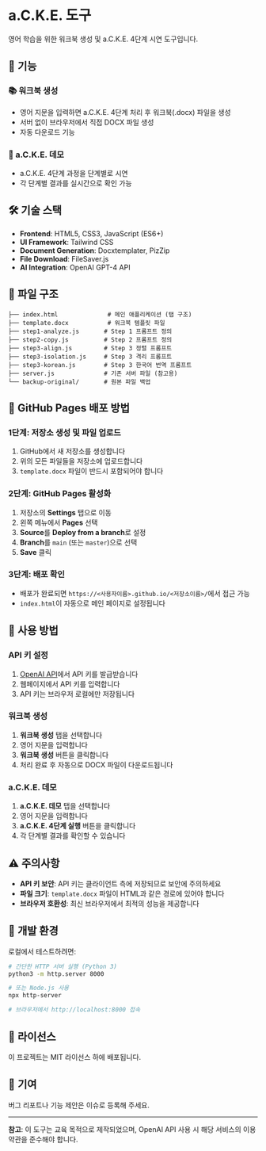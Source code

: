 # a.C.K.E. 도구

영어 학습을 위한 워크북 생성 및 a.C.K.E. 4단계 시연 도구입니다.

## 🚀 기능

### 📚 워크북 생성
- 영어 지문을 입력하면 a.C.K.E. 4단계 처리 후 워크북(.docx) 파일을 생성
- 서버 없이 브라우저에서 직접 DOCX 파일 생성
- 자동 다운로드 기능

### 🎯 a.C.K.E. 데모
- a.C.K.E. 4단계 과정을 단계별로 시연
- 각 단계별 결과를 실시간으로 확인 가능

## 🛠️ 기술 스택

- **Frontend**: HTML5, CSS3, JavaScript (ES6+)
- **UI Framework**: Tailwind CSS
- **Document Generation**: Docxtemplater, PizZip
- **File Download**: FileSaver.js
- **AI Integration**: OpenAI GPT-4 API

## 📁 파일 구조

```
├── index.html              # 메인 애플리케이션 (탭 구조)
├── template.docx           # 워크북 템플릿 파일
├── step1-analyze.js       # Step 1 프롬프트 정의
├── step2-copy.js          # Step 2 프롬프트 정의
├── step3-align.js         # Step 3 정렬 프롬프트
├── step3-isolation.js     # Step 3 격리 프롬프트
├── step3-korean.js        # Step 3 한국어 번역 프롬프트
├── server.js              # 기존 서버 파일 (참고용)
└── backup-original/       # 원본 파일 백업
```

## 🚀 GitHub Pages 배포 방법

### 1단계: 저장소 생성 및 파일 업로드

1. GitHub에서 새 저장소를 생성합니다
2. 위의 모든 파일들을 저장소에 업로드합니다
3. `template.docx` 파일이 반드시 포함되어야 합니다

### 2단계: GitHub Pages 활성화

1. 저장소의 **Settings** 탭으로 이동
2. 왼쪽 메뉴에서 **Pages** 선택
3. **Source**를 **Deploy from a branch**로 설정
4. **Branch**를 `main` (또는 `master`)으로 선택
5. **Save** 클릭

### 3단계: 배포 확인

- 배포가 완료되면 `https://<사용자이름>.github.io/<저장소이름>/`에서 접근 가능
- `index.html`이 자동으로 메인 페이지로 설정됩니다

## 🔑 사용 방법

### API 키 설정
1. [OpenAI API](https://platform.openai.com/api-keys)에서 API 키를 발급받습니다
2. 웹페이지에서 API 키를 입력합니다
3. API 키는 브라우저 로컬에만 저장됩니다

### 워크북 생성
1. **워크북 생성** 탭을 선택합니다
2. 영어 지문을 입력합니다
3. **워크북 생성** 버튼을 클릭합니다
4. 처리 완료 후 자동으로 DOCX 파일이 다운로드됩니다

### a.C.K.E. 데모
1. **a.C.K.E. 데모** 탭을 선택합니다
2. 영어 지문을 입력합니다
3. **a.C.K.E. 4단계 실행** 버튼을 클릭합니다
4. 각 단계별 결과를 확인할 수 있습니다

## ⚠️ 주의사항

- **API 키 보안**: API 키는 클라이언트 측에 저장되므로 보안에 주의하세요
- **파일 크기**: `template.docx` 파일이 HTML과 같은 경로에 있어야 합니다
- **브라우저 호환성**: 최신 브라우저에서 최적의 성능을 제공합니다

## 🔧 개발 환경

로컬에서 테스트하려면:

```bash
# 간단한 HTTP 서버 실행 (Python 3)
python3 -m http.server 8000

# 또는 Node.js 사용
npx http-server

# 브라우저에서 http://localhost:8000 접속
```

## 📝 라이선스

이 프로젝트는 MIT 라이선스 하에 배포됩니다.

## 🤝 기여

버그 리포트나 기능 제안은 이슈로 등록해 주세요.

---

**참고**: 이 도구는 교육 목적으로 제작되었으며, OpenAI API 사용 시 해당 서비스의 이용약관을 준수해야 합니다.
